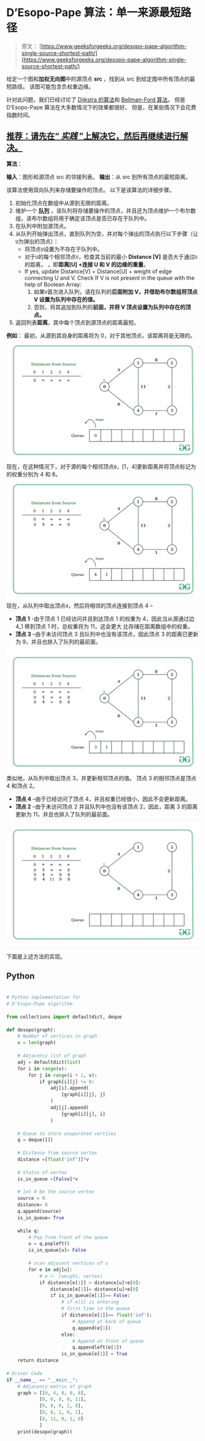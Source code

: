 # D’Esopo-Pape 算法：单一来源最短路径

> 原文： [https://www.geeksforgeeks.org/desopo-pape-algorithm-single-source-shortest-path/](https://www.geeksforgeeks.org/desopo-pape-algorithm-single-source-shortest-path/)

给定一个图和**加权无向图**中的源顶点 **src** ，找到从 src 到给定图中所有顶点的最短路径。 该图可能包含负权重边缘。

针对此问题，我们已经讨论了 [Dijkstra 的算法](https://www.geeksforgeeks.org/dijkstras-shortest-path-algorithm-greedy-algo-7/)和 [Bellman-Ford 算法](https://www.geeksforgeeks.org/bellman-ford-algorithm-dp-23/)。 但是 D’Esopo-Pape 算法在大多数情况下的效果都很好。 但是，在某些情况下会花费指数时间。

## [推荐：请先在“ ***<u>实践</u>*** ”上解决它，然后再继续进行解决。](https://practice.geeksforgeeks.org/problems/negative-weight-cycle/0)

**算法**：

**输入**：图形和源顶点 src 的邻接列表。
**输出**：从 src 到所有顶点的最短距离。

该算法使用双向队列来存储要操作的顶点。
以下是该算法的详细步骤。

1.  初始化顶点在数组中从源到无限的距离。
2.  维护一个 **[队列](http://www.geeksforgeeks.org/queue-data-structure/)** ，该队列将存储要操作的顶点，并且还为顶点维护一个布尔数组，该布尔数组将用于确定该顶点是否已存在于队列中。
3.  在队列中附加源顶点。
4.  从队列开始弹出顶点，直到队列为空，并对每个弹出的顶点执行以下步骤（让`U`为弹出的顶点）：
    *   将顶点`U`设置为不存在于队列中。
    *   对于`U`的每个相邻顶点`V`，检查其当前的最小 **Distance [V]** 是否大于通过`U`的距离，
        ，即**距离[U] +连接 U 和 V 的边缘的重量**。
    *   If yes, update Distance[V] = Distance[U] + weight of edge connecting U and V.
        Check If V is not present in the queue with the help of Boolean Array:
        1.  如果`V`首次进入队列，请在队列的**后面附加 V，并借助布尔数组将顶点 V 设置为队列中存在的值。**
        2.  否则，将其追加到队列的**前面，并将 V 顶点设置为队列中存在的顶点。**
5.  返回列表**距离**，其中每个顶点到源顶点的距离最短。

**例如**：
最初，从源到其自身的距离将为 0，对于其他顶点，该距离将是无限的。
![](img/86ff7824094f16d92fed7e8f3d7c8f8b.png) 
现在，在这种情况下，对于源的每个相邻顶点`0`，[1，4]更新距离并将顶点标记为 的权重分别为 4 和 8。
![](img/583a22dda0542b90696a4e120cd43f4f.png) 
现在，从队列中取出顶点`4`，然后将相邻的顶点连接到顶点 4 –

*   **顶点 1** -由于顶点 1 已经访问并且到达顶点 1 的权重为 4，因此当从源通过边 4_1 移到顶点 1 时，总权重将为 11，这会更大 比存储在距离数组中的权重。
*   **顶点 3** –由于未访问顶点 3 且队列中也没有该顶点，因此顶点 3 的距离已更新为 9，并且也排入了队列的最前面。

![](img/78554d115fbfdf5120493235ee11842d.png) 
类似地，从队列中取出顶点 3，并更新相邻顶点的值。 顶点 3 的相邻顶点是顶点 4 和顶点 2。

*   **顶点 4** –由于已经访问了顶点 4，并且权重已经很小，因此不会更新距离。
*   **顶点 2** –由于未访问顶点 2 并且队列中也没有该顶点 2，因此，距离 3 的距离更新为 11，并且也排入了队列的最前面。

![](img/7ccf27b90eed34e27e1a3ec53b1c2ee2.png)

下面是上述方法的实现。

## Python

```py

# Python implementation for 
# D'Esopo-Pape algorithm 

from collections import defaultdict, deque 

def desopo(graph): 
    # Number of vertices in graph 
    v = len(graph) 

    # Adjacency list of graph  
    adj = defaultdict(list) 
    for i in range(v): 
        for j in range(i + 1, v): 
            if graph[i][j] != 0: 
                adj[i].append( 
                    [graph[i][j], j] 
                ) 
                adj[j].append( 
                    [graph[i][j], i] 
                ) 

    # Queue to store unoperated vertices 
    q = deque([]) 

    # Distance from source vertex 
    distance =[float('inf')]*v 

    # Status of vertex 
    is_in_queue =[False]*v 

    # let 0 be the source vertex 
    source = 0
    distance= 0
    q.append(source) 
    is_in_queue= True

    while q: 
        # Pop from front of the queue 
        u = q.popleft()  
        is_in_queue[u]= False

        # scan adjacent vertices of u 
        for e in adj[u]: 
            # e <- [weight, vertex] 
            if distance[e[1]] > distance[u]+e[0]: 
                distance[e[1]]= distance[u]+e[0] 
                if is_in_queue[e[1]]== False: 
                    # if e[1] is entering  
                    # first time in the queue 
                    if distance[e[1]]== float('inf'): 
                        # Append at back of queue 
                        q.append(e[1])  
                    else: 
                        # Append at front of queue 
                        q.appendleft(e[1]) 
                    is_in_queue[e[1]] = True
    return distance 

# Driver Code 
if __name__ == "__main__": 
    # Adjacency matrix of graph 
    graph = [[0, 4, 0, 0, 8], 
            [0, 0, 8, 0, 11], 
            [0, 8, 0, 2, 0], 
            [0, 0, 2, 0, 1], 
            [8, 11, 0, 1, 0] 
            ] 
    print(desopo(graph)) 

```